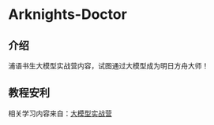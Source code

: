 # Arknights-Doctor

## 介绍
浦语书生大模型实战营内容，试图通过大模型成为明日方舟大师！

## 教程安利
相关学习内容来自：[大模型实战营](https://github.com/InternLM/Tutorial)
